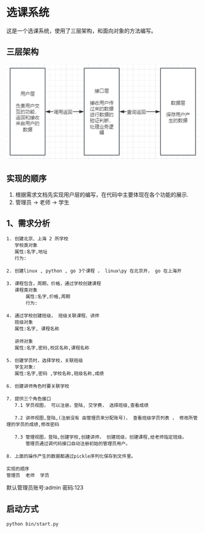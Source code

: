 # 选课系统

这是一个选课系统，使用了三层架构，和面向对象的方法编写。

## 三层架构

![img.png](images/img.png)

## 实现的顺序

1. 根据需求文档先实现用户层的编写，在代码中主要体现在各个功能的展示.
2. 管理员 -> 老师 -> 学生

## 1、需求分析

```text
1. 创建北京、上海 2 所学校
   学校类对象
   属性:名字,地址
   行为:

2. 创建linux , python , go 3个课程 ， linux\py 在北京开， go 在上海开

3. 课程包含，周期，价格，通过学校创建课程
   课程类对象
       属性:名字,价格,周期
       行为:

4. 通过学校创建班级， 班级关联课程、讲师
   班级对象
   属性:名字, 课程名称

   讲师对象
   属性:名字,密码,校区名称,课程名称

5. 创建学员时，选择学校，关联班级
   学生对象:
   属性:名字,密码 ,学校名称,班级名称,成绩

6. 创建讲师角色时要关联学校

7. 提供三个角色接口
   7.1 学员视图， 可以注册，登陆, 交学费， 选择班级,查看成绩

   7.2 讲师视图,登陆,(注册没有 由管理员来分配账号)， 查看班级学员列表 ， 修改所管理的学员的成绩,修改密码

   7.3 管理视图，登陆,创建学校,创建讲师， 创建班级，创建课程,给老师指定班级。
       管理员通过调代码接口自动注册初始的管理员用户。

8. 上面的操作产生的数据都通过pickle序列化保存到文件里。

实现的顺序
管理员  老师  学员
```

默认管理员账号:admin
密码:123

## 启动方式

```bash
python bin/start.py
```

